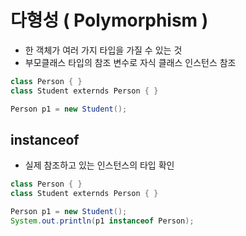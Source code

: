 # 다형성 ( Polymorphism )

- 한 객체가 여러 가지 타입을 가질 수 있는 것
- 부모클래스 타입의 참조 변수로 자식 클래스 인스턴스 참조

```java
class Person { }
class Student externds Person { }

Person p1 = new Student();
```


## instanceof

- 실제 참조하고 있는 인스턴스의 타입 확인

```java
class Person { }
class Student externds Person { }

Person p1 = new Student();
System.out.println(p1 instanceof Person);
```


